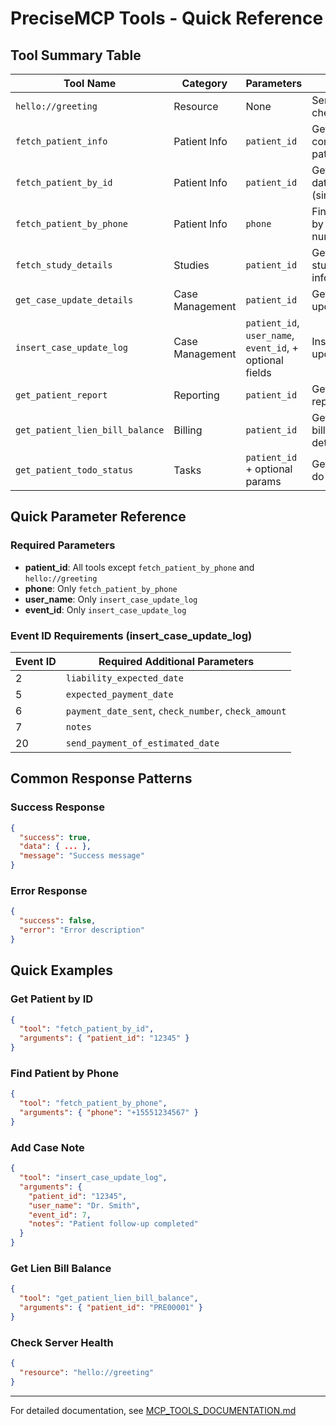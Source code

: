 # PreciseMCP Tools - Quick Reference

## Tool Summary Table

| Tool Name | Category | Parameters | Purpose | Authentication |
|-----------|----------|------------|---------|----------------|
| `hello://greeting` | Resource | None | Server health check | None |
| `fetch_patient_info` | Patient Info | `patient_id` | Get comprehensive patient data | RadFlow API |
| `fetch_patient_by_id` | Patient Info | `patient_id` | Get patient data (simplified) | RadFlow API |
| `fetch_patient_by_phone` | Patient Info | `phone` | Find patients by phone number | RadFlow API |
| `fetch_study_details` | Studies | `patient_id` | Get patient study information | RadFlow API |
| `get_case_update_details` | Case Management | `patient_id` | Get case update details | Chatbot API |
| `insert_case_update_log` | Case Management | `patient_id`, `user_name`, `event_id`, + optional fields | Insert case update log | Chatbot API |
| `get_patient_report` | Reporting | `patient_id` | Get patient report | Chatbot API |
| `get_patient_lien_bill_balance` | Billing | `patient_id` | Get patient lien bill balance details | Chatbot API |
| `get_patient_todo_status` | Tasks | `patient_id` + optional params | Get patient to-do status | JWT Auth |

## Quick Parameter Reference

### Required Parameters
- **patient_id**: All tools except `fetch_patient_by_phone` and `hello://greeting`
- **phone**: Only `fetch_patient_by_phone`
- **user_name**: Only `insert_case_update_log`
- **event_id**: Only `insert_case_update_log`

### Event ID Requirements (insert_case_update_log)
| Event ID | Required Additional Parameters |
|----------|-------------------------------|
| 2 | `liability_expected_date` |
| 5 | `expected_payment_date` |
| 6 | `payment_date_sent`, `check_number`, `check_amount` |
| 7 | `notes` |
| 20 | `send_payment_of_estimated_date` |

## Common Response Patterns

### Success Response
```json
{
  "success": true,
  "data": { ... },
  "message": "Success message"
}
```

### Error Response
```json
{
  "success": false,
  "error": "Error description"
}
```

## Quick Examples

### Get Patient by ID
```json
{
  "tool": "fetch_patient_by_id",
  "arguments": { "patient_id": "12345" }
}
```

### Find Patient by Phone
```json
{
  "tool": "fetch_patient_by_phone", 
  "arguments": { "phone": "+15551234567" }
}
```

### Add Case Note
```json
{
  "tool": "insert_case_update_log",
  "arguments": {
    "patient_id": "12345",
    "user_name": "Dr. Smith",
    "event_id": 7,
    "notes": "Patient follow-up completed"
  }
}
```

### Get Lien Bill Balance
```json
{
  "tool": "get_patient_lien_bill_balance",
  "arguments": { "patient_id": "PRE00001" }
}
```

### Check Server Health
```json
{
  "resource": "hello://greeting"
}
```

---

For detailed documentation, see [MCP_TOOLS_DOCUMENTATION.md](MCP_TOOLS_DOCUMENTATION.md) 